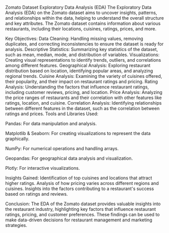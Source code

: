 Zomato Dataset Exploratory Data Analysis (EDA)
The Exploratory Data Analysis (EDA) on the Zomato dataset aims to uncover insights, patterns, and relationships within the data, helping to understand the overall structure and key attributes. The Zomato dataset contains information about various restaurants, including their locations, cuisines, ratings, prices, and more.

Key Objectives:
Data Cleaning: Handling missing values, removing duplicates, and correcting inconsistencies to ensure the dataset is ready for analysis.
Descriptive Statistics: Summarizing key statistics of the dataset, such as mean, median, mode, and distribution of variables. 
Visualizations: Creating visual representations to identify trends, outliers, and correlations among different features.
Geographical Analysis: Exploring restaurant distribution based on location, identifying popular areas, and analyzing regional trends.
Cuisine Analysis: Examining the variety of cuisines offered, their popularity, and their impact on restaurant ratings and pricing.
Rating Analysis: Understanding the factors that influence restaurant ratings, including customer reviews, pricing, and location.
Price Analysis: Analyzing the price ranges of restaurants and their correlation with other features like ratings, location, and cuisine.
Correlation Analysis: Identifying relationships between different features in the dataset, such as the correlation between ratings and prices.
Tools and Libraries Used:

Pandas: For data manipulation and analysis.

Matplotlib & Seaborn: For creating visualizations to represent the data graphically.

NumPy: For numerical operations and handling arrays.

Geopandas: For geographical data analysis and visualization.

Plotly: For interactive visualizations.

Insights Gained:
Identification of top cuisines and locations that attract higher ratings.
Analysis of how pricing varies across different regions and cuisines.
Insights into the factors contributing to a restaurant's success based on ratings and reviews.

Conclusion:
The EDA of the Zomato dataset provides valuable insights into the restaurant industry, highlighting key factors that influence restaurant ratings, pricing, and customer preferences. These findings can be used to make data-driven decisions for restaurant management and marketing strategies.
